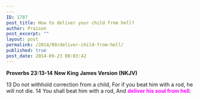 ```yaml
---
---
ID: 1787
post_title: How to deliver your child from hell?
author: Praison
post_excerpt: ""
layout: post
permalink: /2014/09/deliver-child-from-hell/
published: true
post_date: 2014-09-23 08:03:42
---
```

<strong>Proverbs 23:13-14</strong>
<strong>New King James Version (NKJV)</strong>

13 Do not withhold correction from a child,
For if you beat him with a rod, he will not die.
14 You shall beat him with a rod,
And <span style="color: #ff00ff;"><strong>deliver his soul from hell</strong></span>.